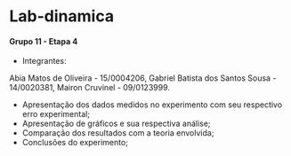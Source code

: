 # Lab-dinamica

#### Grupo 11 - Etapa 4 ####

- Integrantes: 

 Abia Matos de Oliveira - 15/0004206,  Gabriel Batista dos Santos Sousa - 14/0020381, Mairon Cruvinel - 09/0123999.
 
-	Apresentação dos dados medidos no experimento com seu respectivo erro experimental;
-	Apresentação de gráficos e sua respectiva análise;
-	Comparação dos resultados com a teoria envolvida;
-	Conclusões do experimento;
